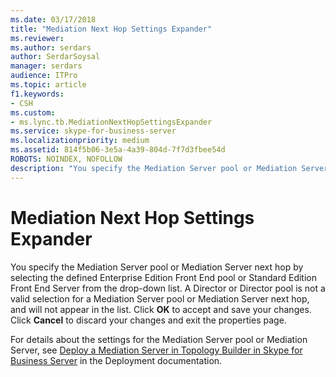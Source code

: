 ```yaml
---
ms.date: 03/17/2018
title: "Mediation Next Hop Settings Expander"
ms.reviewer: 
ms.author: serdars
author: SerdarSoysal
manager: serdars
audience: ITPro
ms.topic: article
f1.keywords:
- CSH
ms.custom:
- ms.lync.tb.MediationNextHopSettingsExpander
ms.service: skype-for-business-server
ms.localizationpriority: medium
ms.assetid: 814f5b06-3e5a-4a39-804d-7f7d3fbee54d
ROBOTS: NOINDEX, NOFOLLOW
description: "You specify the Mediation Server pool or Mediation Server next hop by selecting the defined Enterprise Edition Front End pool or Standard Edition Front End Server from the drop-down list. A Director or Director pool is not a valid selection for a Mediation Server pool or Mediation Server next hop, and will not appear in the list. Click OK to accept and save your changes. Click Cancel to discard your changes and exit the properties page."
---
```


# Mediation Next Hop Settings Expander
 
You specify the Mediation Server pool or Mediation Server next hop by selecting the defined Enterprise Edition Front End pool or Standard Edition Front End Server from the drop-down list. A Director or Director pool is not a valid selection for a Mediation Server pool or Mediation Server next hop, and will not appear in the list. Click **OK** to accept and save your changes. Click **Cancel** to discard your changes and exit the properties page.
  
For details about the settings for the Mediation Server pool or Mediation Server, see [Deploy a Mediation Server in Topology Builder in Skype for Business Server](../../../deploy/deploy-enterprise-voice/deploy-a-mediation-server.md) in the Deployment documentation.
  


